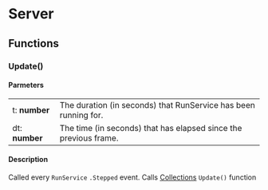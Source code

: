 # Server




## Functions
### Update()

#### Parmeters 
|                |                                                                  |
| -------------- | ---------------------------------------------------------------- |
| t: __number__  | The duration (in seconds) that RunService has been running for.  |
| dt: __number__ | The time (in seconds) that has elapsed since the previous frame. |

#### Description
Called every ``RunService`` ``.Stepped`` event. Calls [Collections](ModuleScripts/Collections.md) ``Update()`` function